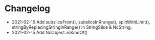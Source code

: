 # Changelog

* 2021-02-16 Add subsliceFrom(), subsliceInRrange(), splitWithLimit(), stringByReplacingStringInRange() in StringSlice & NcString.
* 2021-02-15 Add NcObject::isKindOf()
